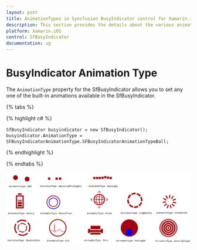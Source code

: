 ```yaml
---
layout: post
title: AnimationTypes in Syncfusion BusyIndicator control for Xamarin.iOS
description: This section provides the details about the various animation types in Syncfusion BusyIndicator for Xamarin.iOS
platform: Xamarin.iOS
control: SfBusyIndicator
documentation: ug
---
```



# BusyIndicator Animation Type

The `AnimationType` property for the SfBusyIndicator allows you to set any one of the built-in animations available in the SfBusyIndicator.

{% tabs %}

{% highlight c# %}

	SfBusyIndicator busyindicator = new SfBusyIndicator();
	busyindicator.AnimationType = SFBusyIndicatorAnimationType.SFBusyIndicatorAnimationTypeBall;
	
{% endhighlight %} 

{% endtabs %}

![The Ball Animation](images/Ball.png)                 


